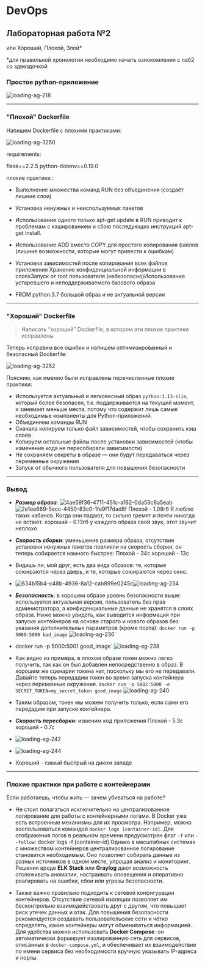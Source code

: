 # DevOps

## Лабораторная работа №2

или Хороший, Плохой, Злой*

*для правильной хронологии необходимо начать ознокомления с лаб2 со здвездочкой

### Простое python-приложение

![loading-ag-218](./screenshots/e2ce3766-063e-4bbb-888e-aadaf196135f.png)

---

### "Плохой" Dockerfile

Напишем Dockerfile с плохими практиками:

![loading-ag-3250](./screenshots/941c5bb7-37d8-4264-9978-2f42a8ebba89.png)

requirements:

flask==2.2.5
python-dotenv==0.19.0

плохие практики :

* Выполнение множества команд RUN без объединения (создаёт лишние слои)

* Установка ненужных и неиспользуемых пакетов

* Использование одного только apt-get update в RUN приводит к проблемам с кэшированием и сбою последующих инструкций apt-get install. 

* Использование ADD вместо COPY для простого копирования файлов (лишние возможности, которые могут привести к ошибкам)

* Установка зависимостей после копирования всех файлов приложения Хранение конфиденциальной информации в слояхЗапуск от root пользователя (небезопасно)Использование устаревшего и неподдерживаемого базового образа

* FROM python:3.7 большой образ и не актуальной версии

---

### "Хороший" Dockerfile

> Написать “хороший” Dockerfile, в котором эти плохие практики исправлены

Теперь исправим все ошибки и напишем оптимизированный и безопасный Dockerfile:

![loading-ag-3252](./screenshots/14abd2ec-6c19-481f-ac4b-54e98a846f60.png)

Поясним, как именно были исправлены перечисленные плохие практики:

- Используется актуальный и легковесный образ `python:3.13-slim`, который более безопасен, т.к. поддерживается на текущий момент, и занимает меньше места, потому что содержит лишь самые необходимые компоненты для Python-приложений.
- Объединяем команды RUN
- Сначала копируем только файл зависимостей, чтобы сохранить кэш слоёв
- Копируем остальные файлы после установки зависимостей (чтобы изменения кода не пересобирали зависимости)
- Не сохраняем секреты в образе — они будут передаваться через переменные окружения
- Запуск от обычного пользователя для повышения безопасности
  
  

---

### Вывод



- **_Размер образа_**: 
  ![4ae59f36-4711-451c-a162-0da53c6a5eab](./screenshots/4ae59f36-4711-451c-a162-0da53c6a5eab.png)
  ![2e1ee669-5ecc-4450-83c0-1fe9f17dad8f](./screenshots/2e1ee669-5ecc-4450-83c0-1fe9f17dad8f.png)
  Плохой - 1.08гб  Я люблю таких кабанов. Когда они падают, то сильно гремят и почти никогда не встают.
  хороший - 0.13гб  у каждого образа свой звук, этот звучит неплохо

- **_Скорость сборки_**: уменьшение размера образа, отсутствие установки ненужных пакетов повлияли на скорость сборки, он теперь собирается намного быстрее:
  Плохой - 34с
  хороший - 13с

- Видишь ли, мой друг, есть два вида образов: те, которые союираются через дверь, и те, которые союираются через окно.

- ![634b15b4-c48b-4936-8a12-cab899e0245c](./screenshots/634b15b4-c48b-4936-8a12-cab899e0245c.png)![loading-ag-234](./screenshots/99807f5d-ee32-4d4f-8d4f-06590fb5b370.png)
  
  

- **_Безопасность_**: в хорошем образе уровнь безопасности выше: используется актуальная версия, пользователь без прав администратора, а конфиденциальные данные не хранятся в слоях образа. Ниже можно увидеть, как выводится информация при запуске контейнеров на основе старого и нового образов без указания дополнительных параметров (кроме порта):
  `docker run -p 5000:5000 bad_image`
  ![loading-ag-236](./screenshots/cdbf86d4-1688-4c35-81d1-cab037265d06.png)`

- docker run -p 5000:5001 good_image`
  ![loading-ag-238](./screenshots/039b92c4-807f-4bdf-8880-33dacc19af42.png)

- Как видно из примера, в плохом образе токен можно легко получить, так как он был добавлен непосредственно в образ. В хорошем же сценарии токена нет, поскольку мы его не передавали. Давайте теперь передадим токен во время запуска контейнера через переменные окружения.
  `docker run -p 5002:5000 -e SECRET_TOKEN=my_secret_token good_image`
  ![loading-ag-240](./screenshots/3cdaba2a-6caf-4a51-ac8a-ae9970920bab.png)

- Таким образом, токен мы можем получить только, если сами его передадим при запуске контейнера.

- **_Скорость пересборки_**: изменим код приложения
  Плохой - 5.3с
  хороший - 0.7с

- ![loading-ag-242](./screenshots/2fead5c9-c95c-4d20-a387-003c94c22f63.png)

- ![loading-ag-244](./screenshots/0bcee625-e554-4ea8-8853-060c37ca9878.png)

- Хороший - самый быстрый на диком западе

---

### Плохие практики при работе с контейнерами

Если работаешь, чтобы жить — зачем убиваться на работе?

* Не стоит полагаться исключительно на централизованное логирование для работы с контейнерными логами. В Docker уже есть встроенные механизмы для их просмотра. Например, можно воспользоваться командой `docker logs [container-id]`. Для отображения логов в реальном времени предусмотрен флаг `-f` или `--follow`: docker logs -f [container-id]
  Однако в масштабных системах с множеством контейнеров централизованное логирование становится необходимым. Оно позволяет собирать данные из разных источников в одном месте, упрощая анализ и мониторинг. Решения вроде **ELK Stack** или **Graylog** дают возможность отслеживать аномалии, настраивать оповещения и оперативно реагировать на ошибки, сбои или угрозы безопасности.

* Также важно правильно подходить к сетевой конфигурации контейнеров. Отсутствие сетевой изоляции позволяет им бесконтрольно взаимодействовать друг с другом, что повышает риск утечек данных и атак. Для повышения безопасности рекомендуется создавать пользовательские сети и чётко определять, какие контейнеры могут обмениваться информацией. Для удобства можно использовать **Docker Compose**: он автоматически формирует изолированную сеть для сервисов, описанных в `docker-compose.yml`, и обеспечивает их взаимодействие по имени сервиса без необходимости вручную указывать IP-адреса и порты.
